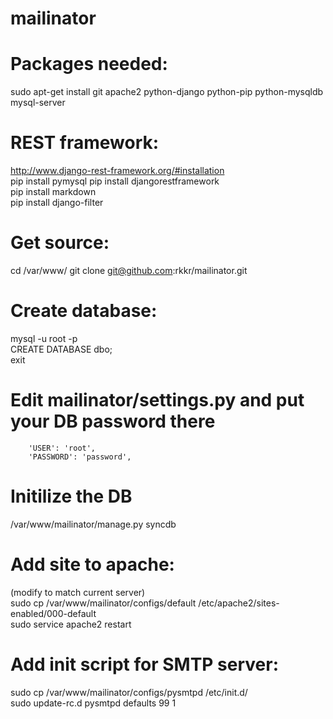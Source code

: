 mailinator
==========

# Packages needed: 
sudo apt-get install git apache2 python-django python-pip python-mysqldb mysql-server<br />

# REST framework:
http://www.django-rest-framework.org/#installation<br />
pip install pymysql
pip install djangorestframework<br />
pip install markdown<br />
pip install django-filter<br />

# Get source:
cd /var/www/
git clone git@github.com:rkkr/mailinator.git

# Create database:
mysql -u root -p<br />
CREATE DATABASE dbo;<br />
exit<br />

# Edit mailinator/settings.py and put your DB password there
        'USER': 'root',
        'PASSWORD': 'password',

# Initilize the DB
/var/www/mailinator/manage.py syncdb<br />

# Add site to apache:
(modify to match current server)<br />
sudo cp /var/www/mailinator/configs/default /etc/apache2/sites-enabled/000-default<br />
sudo service apache2 restart<br />

# Add init script for SMTP server:
sudo cp /var/www/mailinator/configs/pysmtpd /etc/init.d/<br />
sudo update-rc.d pysmtpd defaults 99 1<br />
